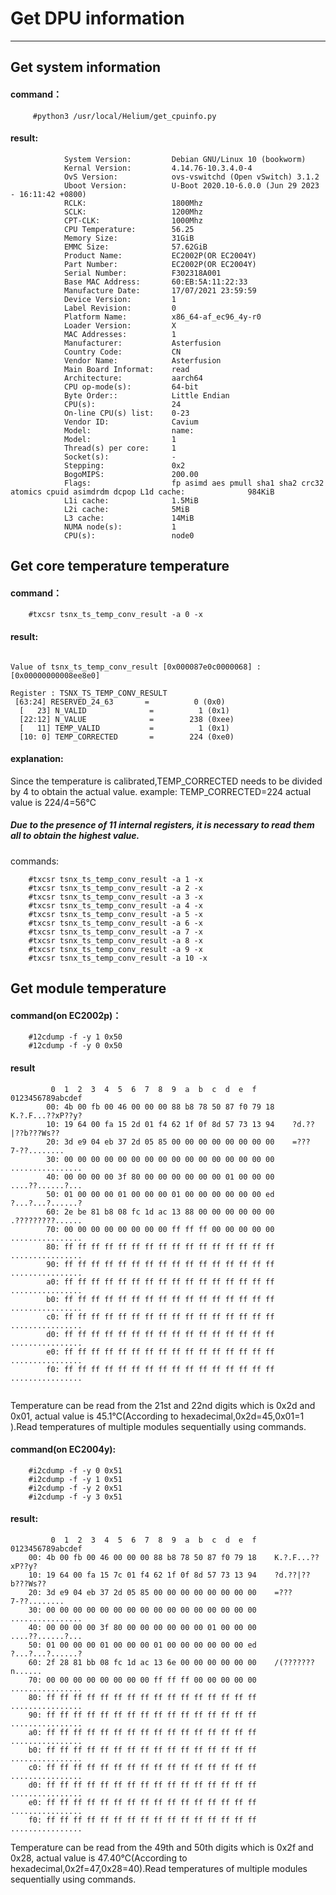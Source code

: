 # Get DPU information



___






## Get system information
#### command：
```
	 #python3 /usr/local/Helium/get_cpuinfo.py 
```
#### result:

```
			System Version:         Debian GNU/Linux 10 (bookworm)
			Kernal Version:         4.14.76-10.3.4.0-4
			OvS Version:            ovs-vswitchd (Open vSwitch) 3.1.2
			Uboot Version:          U-Boot 2020.10-6.0.0 (Jun 29 2023 - 16:11:42 +0800)
			RCLK:                   1800Mhz
			SCLK:                   1200Mhz
			CPT-CLK:                1000Mhz
			CPU Temperature:        56.25
			Memory Size:            31GiB
			EMMC Size:              57.62GiB
			Product Name:           EC2002P(OR EC2004Y)
			Part Number:            EC2002P(OR EC2004Y)
			Serial Number:          F302318A001
			Base MAC Address:       60:EB:5A:11:22:33
			Manufacture Date:       17/07/2021 23:59:59
			Device Version:         1
			Label Revision:         0
			Platform Name:          x86_64-af_ec96_4y-r0
			Loader Version:         X
			MAC Addresses:          1
			Manufacturer:           Asterfusion
			Country Code:           CN
			Vendor Name:            Asterfusion
			Main Board Informat:    read
			Architecture:           aarch64
			CPU op-mode(s):         64-bit
			Byte Order::            Little Endian
			CPU(s):                 24
			On-line CPU(s) list:    0-23
			Vendor ID:              Cavium
			Model:                  name:
			Model:                  1
			Thread(s) per core:     1
			Socket(s):              -
			Stepping:               0x2
			BogoMIPS:               200.00
			Flags:                  fp asimd aes pmull sha1 sha2 crc32 atomics cpuid asimdrdm dcpop L1d cache:              984KiB
			L1i cache:              1.5MiB
			L2i cache:              5MiB
			L3 cache:               14MiB
			NUMA node(s):           1
			CPU(s):                 node0

```


##	Get core temperature temperature
#### command：
```
	#txcsr tsnx_ts_temp_conv_result -a 0 -x
```
#### result:
```
	
Value of tsnx_ts_temp_conv_result [0x000087e0c0000068] :[0x00000000008ee8e0]

Register : TSNX_TS_TEMP_CONV_RESULT
 [63:24] RESERVED_24_63       =          0 (0x0)
  [   23] N_VALID              =          1 (0x1)
  [22:12] N_VALUE              =        238 (0xee)
  [   11] TEMP_VALID           =          1 (0x1)
  [10: 0] TEMP_CORRECTED       =        224 (0xe0)

```
#### explanation:
Since the temperature is calibrated,TEMP_CORRECTED needs to be divided by 4 to obtain the actual value.
example:
	TEMP_CORRECTED=224
	actual value is 224/4=56℃
#####  Due to the presence of 11 internal registers, it is necessary to read them all to obtain the highest value.
commands:
```
	#txcsr tsnx_ts_temp_conv_result -a 1 -x
	#txcsr tsnx_ts_temp_conv_result -a 2 -x
	#txcsr tsnx_ts_temp_conv_result -a 3 -x
	#txcsr tsnx_ts_temp_conv_result -a 4 -x
	#txcsr tsnx_ts_temp_conv_result -a 5 -x
	#txcsr tsnx_ts_temp_conv_result -a 6 -x
	#txcsr tsnx_ts_temp_conv_result -a 7 -x
	#txcsr tsnx_ts_temp_conv_result -a 8 -x
	#txcsr tsnx_ts_temp_conv_result -a 9 -x
	#txcsr tsnx_ts_temp_conv_result -a 10 -x
```	
	






## Get module temperature
#### command(on EC2002p)：
```
	#12cdump -f -y 1 0x50
	#12cdump -f -y 0 0x50
```
#### result
```
	     0  1  2  3  4  5  6  7  8  9  a  b  c  d  e  f    	0123456789abcdef
		00: 4b 00 fb 00 46 00 00 00 88 b8 78 50 87 f0 79 18    K.?.F...??xP??y?
		10: 19 64 00 fa 15 2d 01 f4 62 1f 0f 8d 57 73 13 94    ?d.??|??b???Ws??
		20: 3d e9 04 eb 37 2d 05 85 00 00 00 00 00 00 00 00    =???7-??........
		30: 00 00 00 00 00 00 00 00 00 00 00 00 00 00 00 00    ................
		40: 00 00 00 00 3f 80 00 00 00 00 00 00 01 00 00 00    ....??......?...
		50: 01 00 00 00 01 00 00 00 01 00 00 00 00 00 00 ed    ?...?...?......?
		60: 2e be 81 b8 08 fc 1d ac 13 88 00 00 00 00 00 00    .?????????......
		70: 00 00 00 00 00 00 00 00 ff ff ff 00 00 00 00 00    ................
		80: ff ff ff ff ff ff ff ff ff ff ff ff ff ff ff ff    ................
		90: ff ff ff ff ff ff ff ff ff ff ff ff ff ff ff ff    ................
		a0: ff ff ff ff ff ff ff ff ff ff ff ff ff ff ff ff    ................
		b0: ff ff ff ff ff ff ff ff ff ff ff ff ff ff ff ff    ................
		c0: ff ff ff ff ff ff ff ff ff ff ff ff ff ff ff ff    ................
		d0: ff ff ff ff ff ff ff ff ff ff ff ff ff ff ff ff    ................
		e0: ff ff ff ff ff ff ff ff ff ff ff ff ff ff ff ff    ................
		f0: ff ff ff ff ff ff ff ff ff ff ff ff ff ff ff ff    ................
	
```
Temperature can be read from the 21st and 22nd digits which is 0x2d and 0x01, actual value is 45.1℃(According to hexadecimal,0x2d=45,0x01=1 ).Read temperatures of multiple modules sequentially using commands.
	
#### command(on EC2004y):
```
	#i2cdump -f -y 0 0x51
	#i2cdump -f -y 1 0x51
	#i2cdump -f -y 2 0x51
	#i2cdump -f -y 3 0x51
```
#### result:
```
	     0  1  2  3  4  5  6  7  8  9  a  b  c  d  e  f    0123456789abcdef
	00: 4b 00 fb 00 46 00 00 00 88 b8 78 50 87 f0 79 18    K.?.F...??xP??y?
	10: 19 64 00 fa 15 7c 01 f4 62 1f 0f 8d 57 73 13 94    ?d.??|??b???Ws??
	20: 3d e9 04 eb 37 2d 05 85 00 00 00 00 00 00 00 00    =???7-??........
	30: 00 00 00 00 00 00 00 00 00 00 00 00 00 00 00 00    ................
	40: 00 00 00 00 3f 80 00 00 00 00 00 00 01 00 00 00    ....??......?...
	50: 01 00 00 00 01 00 00 00 01 00 00 00 00 00 00 ed    ?...?...?......?
	60: 2f 28 81 bb 08 fc 1d ac 13 6e 00 00 00 00 00 00    /(???????n......
	70: 00 00 00 00 00 00 00 00 ff ff ff 00 00 00 00 00    ................
	80: ff ff ff ff ff ff ff ff ff ff ff ff ff ff ff ff    ................
	90: ff ff ff ff ff ff ff ff ff ff ff ff ff ff ff ff    ................
	a0: ff ff ff ff ff ff ff ff ff ff ff ff ff ff ff ff    ................
	b0: ff ff ff ff ff ff ff ff ff ff ff ff ff ff ff ff    ................
	c0: ff ff ff ff ff ff ff ff ff ff ff ff ff ff ff ff    ................
	d0: ff ff ff ff ff ff ff ff ff ff ff ff ff ff ff ff    ................
	e0: ff ff ff ff ff ff ff ff ff ff ff ff ff ff ff ff    ................
	f0: ff ff ff ff ff ff ff ff ff ff ff ff ff ff ff ff    ................
```	
Temperature can be read from the 49th and 50th digits which is 0x2f and 0x28, actual value is 47.40℃(According to hexadecimal,0x2f=47,0x28=40).Read temperatures of multiple modules sequentially using commands.

	


